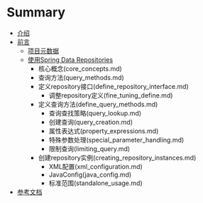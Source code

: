 # Summary

* [介绍](README.md)
* [前言](preface.md)
   * [项目元数据](project_metadata.md)
   * [使用Spring Data Repositories](workingwith_spring_data_repositories.md)
       * 核心概念(core_concepts.md)
       * 查询方法(query_methods.md)
       * 定义repository接口(define_repository_interface.md)
         * 调整repository定义(fine_tuning_define.md)
       * 定义查询方法(define_query_methods.md)
         * 查询查找策略(query_lookup.md)
         * 创建查询(query_creation.md)
         * 属性表达式(property_expressions.md)
         * 特殊参数处理(special_parameter_handling.md)
         * 限制查询(limiting_query.md)
       * 创建repository实例(creating_repository_instances.md)
         * XML配置(xml_configuration.md)
         * JavaConfig(java_config.md)
         * 标准范围(standalone_usage.md)
* [参考文档](reference.md)


